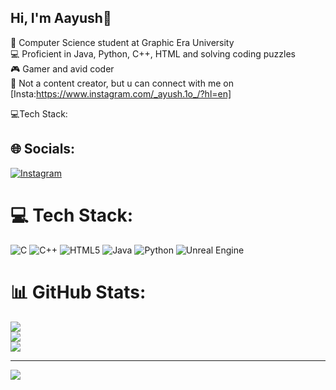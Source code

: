 ## Hi, I'm Aayush🐽
🧠 Computer Science student at Graphic Era University<br/>
💻 Proficient in Java, Python, C++, HTML and solving coding puzzles<br/>
🎮 Gamer and avid coder<br/>
📱 Not a content creator, but u can connect with me on [Insta:https://www.instagram.com/_ayush.1o_/?hl=en]</br> 

💻Tech Stack:
## 🌐 Socials:
[![Instagram](https://img.shields.io/badge/Instagram-%23E4405F.svg?logo=Instagram&logoColor=white)](https://instagram.com/_ayush.1o_) 

# 💻 Tech Stack:
![C](https://img.shields.io/badge/c-%2300599C.svg?style=for-the-badge&logo=c&logoColor=white) ![C++](https://img.shields.io/badge/c++-%2300599C.svg?style=for-the-badge&logo=c%2B%2B&logoColor=white) ![HTML5](https://img.shields.io/badge/html5-%23E34F26.svg?style=for-the-badge&logo=html5&logoColor=white) ![Java](https://img.shields.io/badge/java-%23ED8B00.svg?style=for-the-badge&logo=openjdk&logoColor=white) ![Python](https://img.shields.io/badge/python-3670A0?style=for-the-badge&logo=python&logoColor=ffdd54) ![Unreal Engine](https://img.shields.io/badge/unrealengine-%23313131.svg?style=for-the-badge&logo=unrealengine&logoColor=white)
# 📊 GitHub Stats:
![](https://github-readme-stats.vercel.app/api?username=Yushhh69&theme=merko&hide_border=false&include_all_commits=false&count_private=false)<br/>
![](https://nirzak-streak-stats.vercel.app/?user=Yushhh69&theme=merko&hide_border=false)<br/>
![](https://github-readme-stats.vercel.app/api/top-langs/?username=Yushhh69&theme=merko&hide_border=false&include_all_commits=false&count_private=false&layout=compact)



---
[![](https://visitcount.itsvg.in/api?id=Yushhh69&icon=0&color=0)](https://visitcount.itsvg.in)

<!-- Proudly created with GPRM ( https://gprm.itsvg.in ) -->
